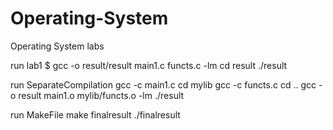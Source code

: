 # Operating-System
Operating System labs

run lab1
$ gcc -o result/result main1.c functs.c -lm
cd result
./result

run SeparateCompilation
gcc -c main1.c
cd mylib
gcc -c functs.c
cd ..
gcc -o result main1.o mylib/functs.o -lm
./result

run MakeFile
make finalresult
./finalresult
